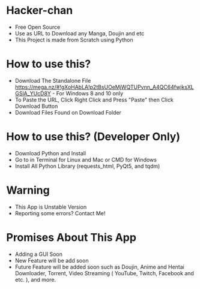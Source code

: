 # Hacker-chan

- Free Open Source
- Use as URL to Download any Manga, Doujin and etc
- This Project is made from Scratch using Python

# How to use this? 

- Download The Standalone File https://mega.nz/#!gXoHAbLA!p2tBsUOeMjWQTUPvnn_A4QC64fwjksXLGSlA_YUcD8Y - For Windows 8 and 10 only
- To Paste the URL, Click Right Click and Press "Paste" then Click Download Button
- Download Files Found on Download Folder

# How to use this? (Developer Only)

- Download Python and Install
- Go to in Terminal for Linux and Mac or CMD for Windows
- Install All Python Library (requests_html, PyQt5, and tqdm)

# Warning

- This App is Unstable Version
- Reporting some errors? Contact Me!

# Promises About This App

- Adding a GUI Soon
- New Feature will be add soon
- Future Feature will be added soon such as Doujin, Anime and Hentai Downloader, Torrent, Video Streaming ( YouTube, Twitch, Facebook and etc. ), and more.

